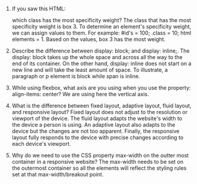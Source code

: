 1. If you saw this HTML: <div class="box box1 box2 box3"></div> which class has the most specificity weight?
    The class that has the most specificity weight is box 3. To determine an element's specificity weight, we can assign values to them. For example: #id's = 100; .class = 10; html elements = 1. Based on the values, box 3 has the most weight.       

2. Describe the difference between display: block; and display: inline;.
    The display: block takes up the whole space and across all the way to the end of its container. On the other hand,  display: inline does not start on a new line and will take the least amount of space. To illustrate, a paragraph or p element is block while span is inline.    

3. While using flexbox, what axis are you using when you use the property: align-items: center?
    We are using here the vertical axis. 

4. What is the difference between fixed layout, adaptive layout, fluid layout, and responsive layout?
    Fixed layout does not adjust to the resolution or viewport of the device. The fluid layout adapts the website's width  to the device a person is using. An adaptive layout also adapts to the device but the changes are not too apparent. Finally, the responsive layout fully responds to the device with precise changes according to each device's viewport.         

5. Why do we need to use the CSS property max-width on the outter most container in a responsive website?
    The max-width needs to be set on the outermost container so all the elements will reflect the styling rules set at that max-width/breakout point.  

